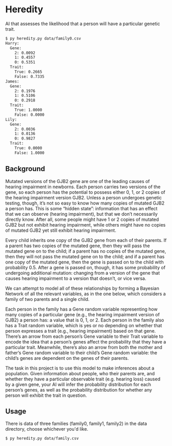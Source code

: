 # Heredity

AI that assesses the likelihood that a person will have a particular genetic trait.

```bash
$ py heredity.py data/family0.csv
Harry:
  Gene:
    2: 0.0092
    1: 0.4557
    0: 0.5351
  Trait:
    True: 0.2665
    False: 0.7335
James:
  Gene:
    2: 0.1976
    1: 0.5106
    0: 0.2918
  Trait:
    True: 1.0000
    False: 0.0000
Lily:
  Gene:
    2: 0.0036
    1: 0.0136
    0: 0.9827
  Trait:
    True: 0.0000
    False: 1.0000
```

## Background

Mutated versions of the GJB2 gene are one of the leading causes of hearing impairment in newborns. Each person carries two versions of the gene, so each person has the potential to possess either 0, 1, or 2 copies of the hearing impairment version GJB2. Unless a person undergoes genetic testing, though, it’s not so easy to know how many copies of mutated GJB2 a person has. This is some “hidden state”: information that has an effect that we can observe (hearing impairment), but that we don’t necessarily directly know. After all, some people might have 1 or 2 copies of mutated GJB2 but not exhibit hearing impairment, while others might have no copies of mutated GJB2 yet still exhibit hearing impairment.

Every child inherits one copy of the GJB2 gene from each of their parents. If a parent has two copies of the mutated gene, then they will pass the mutated gene on to the child; if a parent has no copies of the mutated gene, then they will not pass the mutated gene on to the child; and if a parent has one copy of the mutated gene, then the gene is passed on to the child with probability 0.5. After a gene is passed on, though, it has some probability of undergoing additional mutation: changing from a version of the gene that causes hearing impairment to a version that doesn’t, or vice versa.

We can attempt to model all of these relationships by forming a Bayesian Network of all the relevant variables, as in the one below, which considers a family of two parents and a single child.


Each person in the family has a Gene random variable representing how many copies of a particular gene (e.g., the hearing impairment version of GJB2) a person has: a value that is 0, 1, or 2. Each person in the family also has a Trait random variable, which is yes or no depending on whether that person expresses a trait (e.g., hearing impairment) based on that gene. There’s an arrow from each person’s Gene variable to their Trait variable to encode the idea that a person’s genes affect the probability that they have a particular trait. Meanwhile, there’s also an arrow from both the mother and father’s Gene random variable to their child’s Gene random variable: the child’s genes are dependent on the genes of their parents.

The task in this project is to use this model to make inferences about a population. Given information about people, who their parents are, and whether they have a particular observable trait (e.g. hearing loss) caused by a given gene, your AI will infer the probability distribution for each person’s genes, as well as the probability distribution for whether any person will exhibit the trait in question.

## Usage

There is data of three families (family0, family1, family2)
in the data directory, choose whichever you'd like.

```bash
$ py heredity.py data/family.csv
```

